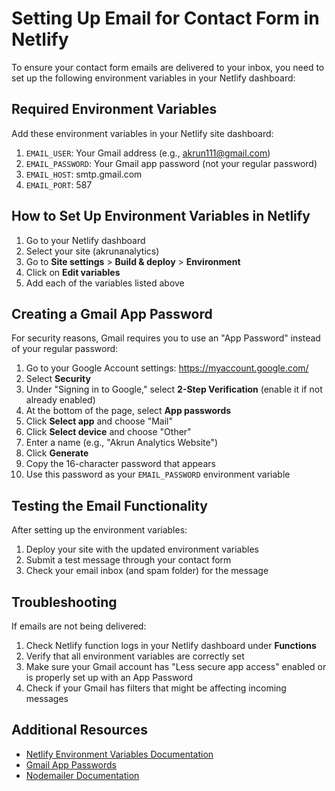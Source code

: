 # Setting Up Email for Contact Form in Netlify

To ensure your contact form emails are delivered to your inbox, you need to set up the following environment variables in your Netlify dashboard:

## Required Environment Variables

Add these environment variables in your Netlify site dashboard:

1. `EMAIL_USER`: Your Gmail address (e.g., akrun111@gmail.com)
2. `EMAIL_PASSWORD`: Your Gmail app password (not your regular password)
3. `EMAIL_HOST`: smtp.gmail.com
4. `EMAIL_PORT`: 587

## How to Set Up Environment Variables in Netlify

1. Go to your Netlify dashboard
2. Select your site (akrunanalytics)
3. Go to **Site settings** > **Build & deploy** > **Environment**
4. Click on **Edit variables**
5. Add each of the variables listed above

## Creating a Gmail App Password

For security reasons, Gmail requires you to use an "App Password" instead of your regular password:

1. Go to your Google Account settings: https://myaccount.google.com/
2. Select **Security**
3. Under "Signing in to Google," select **2-Step Verification** (enable it if not already enabled)
4. At the bottom of the page, select **App passwords**
5. Click **Select app** and choose "Mail"
6. Click **Select device** and choose "Other"
7. Enter a name (e.g., "Akrun Analytics Website")
8. Click **Generate**
9. Copy the 16-character password that appears
10. Use this password as your `EMAIL_PASSWORD` environment variable

## Testing the Email Functionality

After setting up the environment variables:

1. Deploy your site with the updated environment variables
2. Submit a test message through your contact form
3. Check your email inbox (and spam folder) for the message

## Troubleshooting

If emails are not being delivered:

1. Check Netlify function logs in your Netlify dashboard under **Functions**
2. Verify that all environment variables are correctly set
3. Make sure your Gmail account has "Less secure app access" enabled or is properly set up with an App Password
4. Check if your Gmail has filters that might be affecting incoming messages

## Additional Resources

- [Netlify Environment Variables Documentation](https://docs.netlify.com/configure-builds/environment-variables/)
- [Gmail App Passwords](https://support.google.com/accounts/answer/185833)
- [Nodemailer Documentation](https://nodemailer.com/about/)
